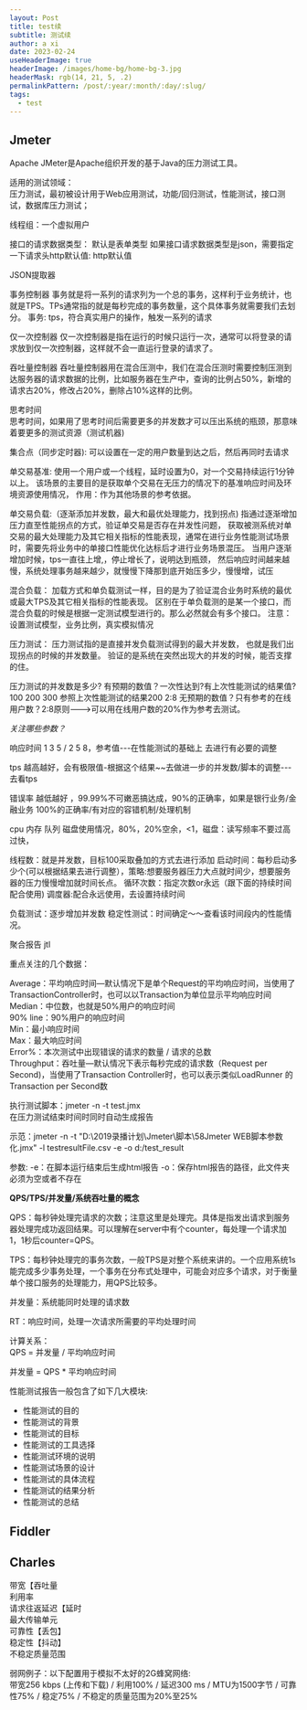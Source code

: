 ```yaml
---
layout: Post
title: test续
subtitle: 测试续
author: a xi
date: 2023-02-24
useHeaderImage: true
headerImage: /images/home-bg/home-bg-3.jpg
headerMask: rgb(14, 21, 5, .2)
permalinkPattern: /post/:year/:month/:day/:slug/
tags:
  - test
---
```


## Jmeter

Apache JMeter是Apache组织开发的基于Java的压力测试工具。

适用的测试领域：<br>
压力测试，最初被设计用于Web应用测试，功能/回归测试，性能测试，接口测试，数据库压力测试；

线程组：一个虚拟用户

接口的请求数据类型：
		默认是表单类型
		如果接口请求数据类型是json，需要指定一下请求头http默认值:
http默认值

JSON提取器

事务控制器
事务就是将一系列的请求列为一个总的事务，这样利于业务统计，也就是TPS。TPs通常指的就是每秒完成的事务数量，这个具体事务就需要我们去划分。
事务: tps，符合真实用户的操作，触发一系列的请求

仅一次控制器
仅一次控制器是指在运行的时候只运行一次，通常可以将登录的请求放到仅一次控制器，这样就不会一直运行登录的请求了。

吞吐量控制器
吞吐量控制器用在混合压测中，我们在混合压测时需要控制压测到达服务器的请求数据的比例，比如服务器在生产中，查询的比例占50%，新增的请求古20%，修改占20%，删除占10%这样的比例。

思考时间<br>
思考时间，如果用了思考时间后需要更多的并发数才可以压出系统的瓶颈，那意味着要更多的测试资源（测试机器)

集合点（同步定时器):
可以设置在一定的用户数量到达之后，然后再同时去请求

单交易基准:
使用一个用户或一个线程，延时设置为0，对一个交易持续运行1分钟以上。
该场景的主要目的是获取单个交易在无压力的情况下的基准响应时间及环境资源使用情况，
作用：作为其他场景的参考依据。

单交易负载:（逐渐添加并发数，最大和最优处理能力，找到拐点)
指通过逐渐增加压力直至性能拐点的方式，验证单交易是否存在并发性问题，
获取被测系统对单交易的最大处理能力及其它相关指标的性能表现，通常在进行业务性能测试场景时，需要先将业务中的单接口性能优化达标后才进行业务场景混压。
当用户逐渐增加时候，tps一直往上增,，停止增长了，说明达到瓶颈，
然后响应时间越来越慢，系统处理事务越来越少，就慢慢下降那到底开始压多少，慢慢增，试压



混合负载：
加载方式和单负载测试一样，目的是为了验证混合业务时系统的最优或最大TPS及其它相关指标的性能表现。
区别在于单负载测的是某一个接口，而混合负载的时候是根据一定测试模型进行的。那么必然就会有多个接口。
注意：设置测试模型，业务比例，真实模拟情况



压力测试：
压力测试指的是直接并发负载测试得到的最大并发数，
也就是我们出现拐点的时候的并发数量。
验证的是系统在突然出现大的并发的时候，能否支撑的住。



压力测试的并发数是多少?
有预期的数值？一次性达到?有上次性能测试的结果值? 100 200 300 参照上次性能测试的结果200       2:8
无预期的数值？只有参考的在线用户数？2:8原则--->可以用在线用户数的20%作为参考去测试。

*关注哪些参数？*

响应时间  1  3  5  /  2  5  8，参考值---在性能测试的基础上 去进行有必要的调整

tps  越高越好，会有极限值-根据这个结果~~去做进一步的并发数/脚本的调整---去看tps

错误率 越低越好 ，99.99%不可嫩恶搞达成，90%的正确率，如果是银行业务/金融业务 100%的正确率/有对应的容错机制/处理机制

cpu 内存 队列 磁盘使用情况，80%，20%空余，<1，磁盘：读写频率不要过高过快，



线程数：就是并发数，目标100采取叠加的方式去进行添加
启动时间：每秒启动多少个(可以根据结果去进行调整），策略:想要服务器压力大点就时间少，想要服务器的压力慢慢增加就时间长点。
循环次数：指定次数or永远（跟下面的持续时间配合使用)
调度器:配合永远使用，去设置持续时间



负载测试：逐步增加并发数
稳定性测试：时间确定～～查看该时间段内的性能情况。



聚合报告 jtl

重点关注的几个数据：

Average：平均响应时间—默认情况下是单个Request的平均响应时间，当使用了TransactionController时，也可以以Transaction为单位显示平均响应时间<br>
Median：中位数，也就是50%用户的响应时间<br>
90% line：90%用户的响应时间<br>
Min：最小响应时间<br>
Max：最大响应时间<br>
Error%：本次测试中出现错误的请求的数量 / 请求的总数<br>
Throughput：吞吐量—默认情况下表示每秒完成的请求数（Request per Second)，当使用了Transaction Controller时，也可以表示类似LoadRunner 的 Transaction per Second数



执行测试脚本：jmeter -n -t test.jmx<br>
在压力测试结束时间时同时自动生成报告

示范：jmeter -n -t "D:\2019录播计划\Jmeter\脚本\58Jmeter WEB脚本参数化.jmx" -l testresultFile.csv -e -o d:/test_result

参数:
-e：在脚本运行结束后生成html报告
-o：保存html报告的路径，此文件夹必须为空或者不存在



**QPS/TPS/并发量/系统吞吐量的概念**

QPS：每秒钟处理完请求的次数；注意这里是处理完。具体是指发出请求到服务器处理完成功返回结果。可以理解在server中有个counter，每处理一个请求加1，1秒后counter=QPS。

TPS：每秒钟处理完的事务次数，一般TPS是对整个系统来讲的。一个应用系统1s能完成多少事务处理，一个事务在分布式处理中，可能会对应多个请求，对于衡量单个接口服务的处理能力，用QPS比较多。

并发量：系统能同时处理的请求数

  RT：响应时间，处理一次请求所需要的平均处理时间

计算关系：<br>
  QPS = 并发量 / 平均响应时间

  并发量 = QPS * 平均响应时间



性能测试报告一般包含了如下几大模块:<br>
- 性能测试的目的
- 性能测试的背景
- 性能测试的目标
- 性能测试的工具选择
- 性能测试环境的说明
- 性能测试场景的设计
- 性能测试的具体流程
- 性能测试的结果分析
- 性能测试的总结



## Fiddler



## Charles

带宽【吞吐量<br>
利用率<br>
请求往返延迟【延时<br>
最大传输单元<br>
可靠性【丢包】<br>
稳定性【抖动】<br>
不稳定质量范围<br>

弱网例子：以下配置用于模拟不太好的2G蜂窝网络:<br>
带宽256 kbps (上传和下载) / 利用100% / 延迟300 ms / MTU为1500字节 / 可靠性75% / 稳定75% / 不稳定的质量范围为20%至25%
